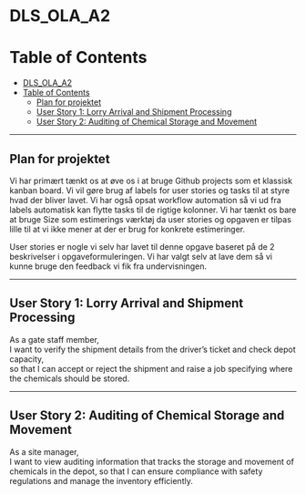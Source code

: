 # DLS_OLA_A2

# Table of Contents

- [DLS\_OLA\_A2](#dls_ola_a2)
- [Table of Contents](#table-of-contents)
  - [Plan for projektet](#plan-for-projektet)
  - [User Story 1: Lorry Arrival and Shipment Processing](#user-story-1-lorry-arrival-and-shipment-processing)
  - [User Story 2: Auditing of Chemical Storage and Movement](#user-story-2-auditing-of-chemical-storage-and-movement)

---
## Plan for projektet
Vi har primært tænkt os at øve os i at bruge Github projects som et klassisk kanban board. Vi vil gøre brug af labels for user stories og tasks til at styre hvad der bliver lavet. Vi har også opsat workflow automation så vi ud fra labels automatisk kan flytte tasks til de rigtige kolonner.
Vi har tænkt os bare at bruge Size som estimerings værktøj da user stories og opgaven er tilpas lille til at vi ikke mener at der er brug for konkrete estimeringer.

User stories er nogle vi selv har lavet til denne opgave baseret på de 2 beskrivelser i opgaveformuleringen. Vi har valgt selv at lave dem så vi kunne bruge den feedback vi fik fra undervisningen.


---

## User Story 1: Lorry Arrival and Shipment Processing
As a gate staff member,  
I want to verify the shipment details from the driver’s ticket and check depot capacity,  
so that I can accept or reject the shipment and raise a job specifying where the chemicals should be stored.

---

## User Story 2: Auditing of Chemical Storage and Movement
As a site manager,  
I want to view auditing information that tracks the storage and movement of chemicals in the depot,  so that I can ensure compliance with safety regulations and manage the inventory efficiently.
